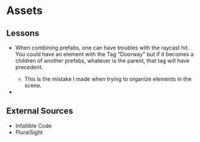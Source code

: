 # Assets

## Lessons

* When combining prefabs, one can have troubles with the raycast hit. 
You could have an element with the Tag "Doorway" but if it becomes a children of another prefabs,
whatever is the parent, that tag will have precedent. 
  * This is the mistake I made when trying to organize elements in the scene.

* 

## External Sources

* Infallible Code
* PluralSight